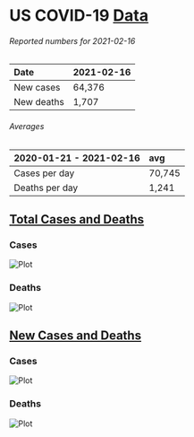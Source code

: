 # US COVID-19 [Data](https://github.com/drebrb/covid-19-data/blob/master/data/us_covid-19_data.csv)

###### Reported numbers for 2021-02-16
| Date       | 2021-02-16   |
|:-----------|:-------------|
| New cases  | 64,376       |
| New deaths | 1,707        |

###### Averages
| 2020-01-21 - 2021-02-16   | avg    |
|:--------------------------|:-------|
| Cases per day             | 70,745 |
| Deaths per day            | 1,241  |


## [Total Cases and Deaths](https://github.com/drebrb/covid-19-data/blob/master/data/us_covid-19_total.csv)

### Cases
![Plot](https://github.com/drebrb/covid-19-data/blob/master/plots/US_Total_COVID-19_Cases.png)

### Deaths
![Plot](https://github.com/drebrb/covid-19-data/blob/master/plots/US_Total_COVID-19_Deaths.png)


## [New Cases and Deaths](https://github.com/drebrb/covid-19-data/blob/master/data/us_covid-19_new.csv) 

### Cases
![Plot](https://github.com/drebrb/covid-19-data/blob/master/plots/US_New_COVID-19_Cases.png)

### Deaths
![Plot](https://github.com/drebrb/covid-19-data/blob/master/plots/US_New_COVID-19_Deaths.png)
